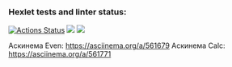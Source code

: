 ### Hexlet tests and linter status:
[![Actions Status](https://github.com/DrAculaJD/java-project-61/workflows/hexlet-check/badge.svg)](https://github.com/DrAculaJD/java-project-61/actions)
<a href="https://codeclimate.com/github/DrAculaJD/java-project-61/maintainability"><img src="https://api.codeclimate.com/v1/badges/1586163354d2ee34e373/maintainability" /></a>
<a href="https://codeclimate.com/github/DrAculaJD/java-project-61/test_coverage"><img src="https://api.codeclimate.com/v1/badges/1586163354d2ee34e373/test_coverage" /></a>

Аскинема Even: https://asciinema.org/a/561679
Аскинема Calc: https://asciinema.org/a/561771
